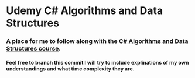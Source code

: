 # Udemy C# Algorithms and Data Structures

### A place for me to follow along with the [C# Algorithms and Data Structures course](https://www.udemy.com/course/algorithms-data-structures-csharp/learn/).
#### Feel free to branch this commit I will try to include explinations of my own understandings and what time complexity they are.
